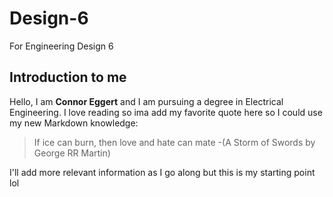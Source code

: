 # Design-6
For Engineering Design 6

## Introduction to me
Hello, I am **Connor Eggert** and I am pursuing a degree in Electrical Engineering. 
I love reading so ima add my favorite quote here so I could use my new Markdown knowledge:
> If ice can burn, then love and hate can mate
> -(A Storm of Swords by George RR Martin)

I'll add more relevant information as I go along but this is my starting point lol
